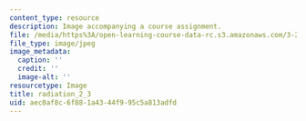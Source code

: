 ```yaml
---
content_type: resource
description: Image accompanying a course assignment.
file: /media/https%3A/open-learning-course-data-rc.s3.amazonaws.com/3-22-mechanical-behavior-of-materials-spring-2008/aec0af8c6f881a4344f995c5a813adfd_radiation_2_3.jpg
file_type: image/jpeg
image_metadata:
  caption: ''
  credit: ''
  image-alt: ''
resourcetype: Image
title: radiation_2_3
uid: aec0af8c-6f88-1a43-44f9-95c5a813adfd
---
```

